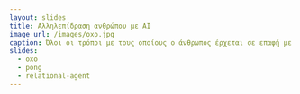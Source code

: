 ```yaml
---
layout: slides
title: Αλληλεπίδραση ανθρώπου με AI 
image_url: /images/oxo.jpg
caption: Όλοι οι τρόποι με τους οποίους ο άνθρωπος έρχεται σε επαφή με το AI και οι επιδράσεις που ασκεί σε αυτό αλλά και αυτές που του ασκούνται από αυτό.
slides:
  - oxo
  - pong
  - relational-agent
---
```

